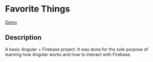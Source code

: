 # Favorite Things
[Demo](https://lamd-favorite-things.firebaseapp.com/) 

## Description
A basic Angular + Firebase project. It was done for the sole purpose of learning how Angular works and how to interact with Firebase.
